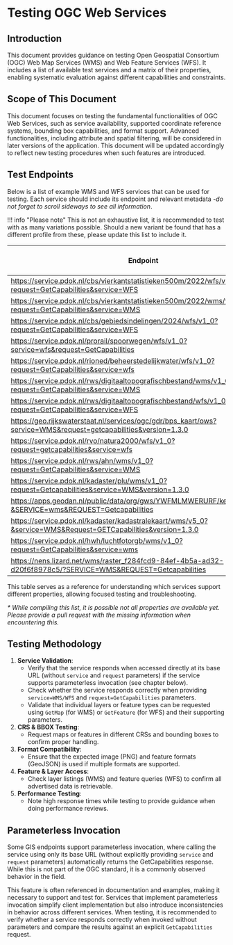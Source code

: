 ﻿# Testing OGC Web Services

## Introduction

This document provides guidance on testing Open Geospatial Consortium (OGC) Web Map Services (WMS) and Web Feature
Services (WFS). It includes a list of available test services and a matrix of their properties, enabling systematic
evaluation against different capabilities and constraints.

## Scope of This Document

This document focuses on testing the fundamental functionalities of OGC Web Services, such as service availability,
supported coordinate reference systems, bounding box capabilities, and format support. Advanced functionalities,
including attribute and spatial filtering, will be considered in later versions of the application. This document will
be updated accordingly to reflect new testing procedures when such features are introduced.

## Test Endpoints

Below is a list of example WMS and WFS services that can be used for testing. Each service should
include its endpoint and relevant metadata -_do not forget to scroll sideways to see all information_. 

!!! info "Please note"
    This is not an exhaustive list, it is recommended to test with as many variations possible. Should a new variant be 
    found that has a different profile from these, please update this list to include it.

| Endpoint                                                                                                        | Service Type | Version | Default CRS | Multiple CRS Support | BBOX Support | Layer/Feature Count | Supported Formats | Supports parameterless invocation |
|-----------------------------------------------------------------------------------------------------------------|--------------|---------|-------------|----------------------|--------------|---------------------|-------------------|-----------------------------------|
| https://service.pdok.nl/cbs/vierkantstatistieken500m/2022/wfs/v1_0?request=GetCapabilities&service=WFS          | WFS          | X.X.X   | EPSG:XXXX   | ✅/❌                  | ✅/❌          | XX                  | X                 | ✅/❌                               |
| https://service.pdok.nl/cbs/vierkantstatistieken500m/2022/wms/v1_0?request=GetCapabilities&service=WMS          | WMS          | X.X.X   | EPSG:XXXX   | ✅/❌                  | ✅/❌          | XX                  | X                 | ✅/❌                               |
| https://service.pdok.nl/cbs/gebiedsindelingen/2024/wfs/v1_0?request=GetCapabilities&service=WFS                 | WFS          | X.X.X   | EPSG:XXXX   | ✅/❌                  | ✅/❌          | XX                  | X                 | ✅/❌                               |
| https://service.pdok.nl/prorail/spoorwegen/wfs/v1_0?service=wfs&request=GetCapabilities                         |              |         |             |                      |              |                     |                   |                                   |
| https://service.pdok.nl/rioned/beheerstedelijkwater/wfs/v1_0?request=GetCapabilities&service=wfs                |              |         |             |                      |              |                     |                   |                                   |
| https://service.pdok.nl/rws/digitaaltopografischbestand/wms/v1_0?request=GetCapabilities&service=WMS            |              |         |             |                      |              |                     |                   |                                   |
| https://service.pdok.nl/rws/digitaaltopografischbestand/wfs/v1_0?request=GetCapabilities&service=WFS            |              |         |             |                      |              |                     |                   |                                   |
| https://geo.rijkswaterstaat.nl/services/ogc/gdr/bps_kaart/ows?service=WMS&request=getcapabilities&version=1.3.0 |              |         |             |                      |              |                     |                   |                                   |
| https://service.pdok.nl/rvo/natura2000/wfs/v1_0?request=getcapabilities&service=wfs                             |              |         |             |                      |              |                     |                   |                                   |
| https://service.pdok.nl/rws/ahn/wms/v1_0?request=GetCapabilities&service=WMS                                    |              |         |             |                      |              |                     |                   |                                   |
| https://service.pdok.nl/kadaster/plu/wms/v1_0?request=Getcapabilities&service=WMS&version=1.3.0                 |              |         |             |                      |              |                     |                   |                                   |
| https://apps.geodan.nl/public/data/org/gws/YWFMLMWERURF/kea_public/wms?&SERVICE=wms&REQUEST=Getcapabilities     |              |         |             |                      |              |                     |                   |                                   |
| https://service.pdok.nl/kadaster/kadastralekaart/wms/v5_0?&service=WMS&Request=GETCapabilities&version=1.3.0    |              |         |             |                      |              |                     |                   |                                   |
| https://service.pdok.nl/hwh/luchtfotorgb/wms/v1_0?request=GetCapabilities&service=wms                           |              |         |             |                      |              |                     |                   |                                   |
| https://nens.lizard.net/wms/raster_f284fcd9-84ef-4b5a-ad32-d20f6f8978c5/?SERVICE=WMS&REQUEST=Getcapabilities    |              |         |             |                      |              |                     |                   |                                   |

This table serves as a reference for understanding which services support different properties, allowing focused testing
and troubleshooting.

*\* While compiling this list, it is possible not all properties are available yet. Please provide a pull request with
the missing information when encountering this.*

## Testing Methodology

1. **Service Validation**:
    - Verify that the service responds when accessed directly at its base URL (without `service` and `request`
      parameters) if the service supports parameterless invocation (see chapter below).
    - Check whether the service responds correctly when providing `service=WMS/WFS` and `request=GetCapabilities`
      parameters.
    - Validate that individual layers or feature types can be requested using `GetMap` (for WMS) or `GetFeature` (for
      WFS) and their supporting parameters.
2. **CRS & BBOX Testing**:
    - Request maps or features in different CRSs and bounding boxes to confirm proper handling.
3. **Format Compatibility**:
    - Ensure that the expected image (PNG) and feature formats (GeoJSON) is used if multiple formats are supported.
4. **Feature & Layer Access**:
    - Check layer listings (WMS) and feature queries (WFS) to confirm all advertised data is retrievable.
5. **Performance Testing**:
    - Note high response times while testing to provide guidance when doing performance reviews.

## Parameterless Invocation

Some GIS endpoints support parameterless invocation, where calling the service using only its base URL (without
explicitly providing `service` and `request` parameters) automatically returns the GetCapabilities response. While this
is not part of the OGC standard, it is a commonly observed behavior in the field.

This feature is often referenced in documentation and examples, making it necessary to support and test for. Services
that implement parameterless invocation simplify client implementation but also introduce inconsistencies in behavior
across different services. When testing, it is recommended to verify whether a service responds correctly when invoked
without parameters and compare the results against an explicit `GetCapabilities` request.